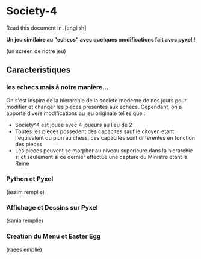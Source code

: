 # Society-4

Read this document in .[english]

**Un jeu similaire au "echecs" avec quelques modifications fait avec pyxel !**

(un screen de notre jeu)

## Caracteristiques

### les echecs mais à notre manière...

On s'est inspire de la hierarchie de la societe moderne de nos jours pour modifier et changer les pieces presentes aux echecs.
Cependant, on a apporte divers modifications au jeu originale telles que :
  - Society^4 est jouee avec 4 joueurs au lieu de 2
  - Toutes les pieces possedent des capacites sauf le citoyen etant l'equivalent du pion au chess, ces capacites sont differentes en fonction des pieces
  - Les pieces peuvent se morpher au niveau superieure dans la hierarchie si et seulement si ce dernier effectue une capture du Ministre etant la Reine

### Python et Pyxel

(assim remplie)

### Affichage et Dessins sur Pyxel

(sania remplie)

### Creation du Menu et Easter Egg

(raees emplie)
